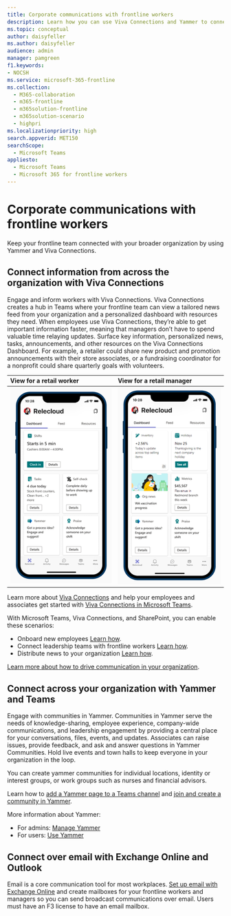 ```yaml
---
title: Corporate communications with frontline workers
description: Learn how you can use Viva Connections and Yammer to connect your frontline team to your broader organization.
ms.topic: conceptual
author: daisyfeller
ms.author: daisyfeller
audience: admin
manager: pamgreen
f1.keywords:
- NOCSH
ms.service: microsoft-365-frontline
ms.collection:
  - M365-collaboration
  - m365-frontline
  - m365solution-frontline
  - m365solution-scenario
  - highpri
ms.localizationpriority: high
search.appverid: MET150
searchScope:
  - Microsoft Teams
appliesto: 
  - Microsoft Teams
  - Microsoft 365 for frontline workers
---
```


# Corporate communications with frontline workers

Keep your frontline team connected with your broader organization by using Yammer and Viva Connections.

## Connect information from across the organization with Viva Connections

Engage and inform workers with Viva Connections. Viva Connections creates a hub in Teams where your frontline team can view a tailored news feed from your organization and a personalized dashboard with resources they need. When employees use Viva Connections, they’re able to get important information faster, meaning that managers don’t have to spend valuable time relaying updates. Surface key information, personalized news, tasks, announcements, and other resources on the Viva Connections Dashboard. For example, a retailer could share new product and promotion announcements with their store associates, or a fundraising coordinator for a nonprofit could share quarterly goals with volunteers.

| View for a retail worker  |View for a retail manager                  | 
| :------------------- | :------------------- |
| ![Screenshot of the Viva Connections Dashboard on a mobile device displaying information for a retail worker.](media/frontline-worker-1.png)  | ![Screenshot of the Viva Connections Dashboard on a mobile device displaying information for a retail manager.](media/frontline-worker-2.png) | 

Learn more about [Viva Connections](/sharepoint/viva-connections-overview) and help your employees and associates get started with [Viva Connections in Microsoft Teams](https://support.microsoft.com/office/your-intranet-is-now-in-microsoft-teams-8b4e7f76-f305-49a9-b6d2-09378476f95b).

With Microsoft Teams, Viva Connections, and SharePoint, you can enable these scenarios:

- Onboard new employees [Learn how](/sharepoint/onboard-employees).
- Connect leadership teams with frontline workers [Learn how](/sharepoint/leadership-connection).
- Distribute news to your organization [Learn how](/sharepoint/distribute-corporate-news-to-your-organization).

[Learn more about how to drive communication in your organization](/sharepoint/corporate-communications-overview).

## Connect across your organization with Yammer and Teams

Engage with communities in Yammer. Communities in Yammer serve the needs of knowledge-sharing, employee experience, company-wide communications, and leadership engagement by providing a central place for your conversations, files, events, and updates. Associates can raise issues, provide feedback, and ask and answer questions in Yammer Communities. Hold live events and town halls to keep everyone in your organization in the loop.

You can create yammer communities for individual locations, identity or interest groups, or work groups such as nurses and financial advisors.

Learn how to [add a Yammer page to a Teams channel](https://support.microsoft.com/office/add-a-yammer-page-to-a-teams-channel-ca06ec83-f22d-4b76-83a5-c83aa2a33528) and [join and create a community in Yammer](https://support.microsoft.com/office/join-and-create-a-community-in-yammer-56aaf591-1fbc-4160-ba26-0c4723c23fd6).

More information about Yammer:

- For admins: [Manage Yammer](/yammer)
- For users: [Use Yammer](https://support.microsoft.com/office/what-is-yammer-1b0f3b3e-89ee-4b66-aac5-30def12f287c)

## Connect over email with Exchange Online and Outlook

Email is a core communication tool for most workplaces. [Set up email with Exchange Online](flw-setup-microsoft-365.md#set-up-email-with-exchange-online) and create mailboxes for your frontline workers and managers so you can send broadcast communications over email. Users must have an F3 license to have an email mailbox.
